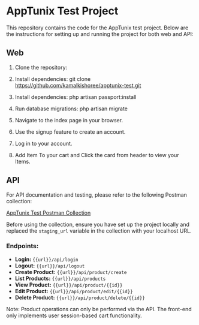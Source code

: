 # AppTunix Test Project

This repository contains the code for the AppTunix test project. Below are the instructions for setting up and running the project for both web and API:

## Web

1. Clone the repository:

2. Install dependencies:
git clone https://github.com/kamalkishoree/apptunix-test.git


2. Install dependencies:
    php artisan passport:install 

5. Run database migrations:
   php artisan migrate

7. Navigate to the index page in your browser.

8. Use the signup feature to create an account.

9. Log in to your account.

10. Add Item To your cart and Click the card from header to view your Items.

## API

For API documentation and testing, please refer to the following Postman collection:

[AppTunix Test Postman Collection](https://api.postman.com/collections/30683777-e371c409-c53e-4357-90d0-0f873d421495?access_key=PMAT-01HXV8J31WNK4RENT4MWBQ9BX0)

Before using the collection, ensure you have set up the project locally and replaced the `staging_url` variable in the collection with your localhost URL.

### Endpoints:

- **Login:** `{{url}}/api/login`
- **Logout:** `{{url}}/api/logout`
- **Create Product:** `{{url}}/api/product/create`
- **List Products:** `{{url}}/api/products`
- **View Product:** `{{url}}/api/product/{{id}}`
- **Edit Product:** `{{url}}/api/product/edit/{{id}}`
- **Delete Product:** `{{url}}/api/product/delete/{{id}}`

Note: Product operations can only be performed via the API. The front-end only implements user session-based cart functionality.
